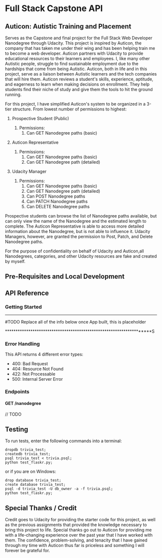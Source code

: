 # Full Stack Capstone API

## Auticon: Autistic Training and Placement

Serves as the Capstone and final project for the Full Stack Web Developer Nanodegree through Udacity. This project is inspired by Auticon, the company that has taken me under their wing and has been helping train me to become a web developer. Auticon partners with Udacity to provide educational resources to their learners and employees. I, like many other Autistic people, struggle to find sustainable employment due to the hardships that come from being Autistic. Auticon, both in life and in this project, serve as a liaison between Autistic learners and the tech companies that will hire them. Auticon reviews a student's skills, experience, aptitude, and eagerness to learn when making decisions on enrollment. They help students find their niche of study and give them the tools to hit the ground running. 

For this project, I have simplified Auticon's system to be organized in a 3-tier structure. From lowest number of permissions to highest:

1. Prospective Student (Public)
   1. Permissions:
      1. Can GET Nanodegree paths (basic)

2. Auticon Representative
   1. Permissions:
      1. Can GET Nanodegree paths (basic)
      2. Can GET Nanodegree path (detailed)

3. Udacity Manager
   1. Permissions: 
      1. Can GET Nanodegree paths (basic)
      2. Can GET Nanodegree path (detailed)
      3. Can POST Nanodegree paths
      4. Can PATCH Nanodegree paths
      5. Can DELETE Nanodegree paths


Prospective students can browse the list of Nanodegree paths available, but can only view the name of the Nanodegree and the estimated length to complete. The Auticon Representative is able to access more detailed information about the Nanodegree, but is not able to influence it. Udacity Managers, however, are granted the permission to Post, Patch, and Delete Nanodegree paths. 

For the purpose of confidentiality on behalf of Udacity and Auticon,all Nanodegrees, categories, and other Udacity resources are fake and created by myself.

## Pre-Requisites and Local Development



## API Reference


### Getting Started
********************************************************************
#TODO     Replace all of the info below once App built, this is placeholder

********************************************************************S
### Error Handling
This API returns 4 different error types: 
- 400: Bad Request
- 404: Resource Not Found
- 422: Not Processable
- 500: Internal Server Error


### Endpoints
#### GET /nanodegree
// TODO

## Testing
To run tests, enter the following commands into a terminal:
```
dropdb trivia_test;
createdb trivia_test;
psql trivia_test < trivia.psql;
python test_flaskr.py;
```

or if you are on Windows:
```
drop database trivia_test;
create database trivia_test;
psql -d trivia_test -U db_owner -a -f trivia.psql;
python test_flaskr.py;
```


## Special Thanks / Credit 
Credit goes to Udacity for providing the starter code for this project, as well as the previous assignments that provided the knowledge necessary to bring this project to life. Special thanks go out to Auticon for providing me with a life-changing experience over the past year that I have worked with them. The confidence, problem-solving, and tenacity that I have gained through my time with Auticon thus far is priceless and something I will forever be grateful for.